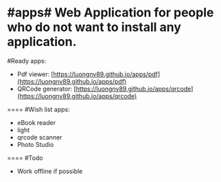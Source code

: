 #apps#
Web Application for people who do not want to install any application.
====
#Ready apps:
- Pdf viewer: [https://luongnv89.github.io/apps/pdf](https://luongnv89.github.io/apps/pdf)
- QRCode generator: [https://luongnv89.github.io/apps/qrcode](https://luongnv89.github.io/apps/qrcode)

====
#Wish list apps:
- eBook reader
- light
- qrcode scanner
- Photo Studio

====
#Todo
- Work offline if possible


